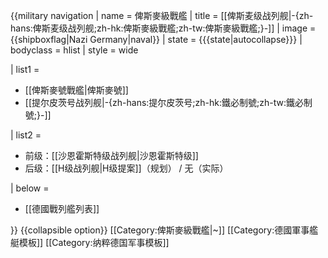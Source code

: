 {{military navigation
| name      = 俾斯麥級戰艦
| title     = [[俾斯麦级战列舰|-{zh-hans:俾斯麦级战列舰;zh-hk:俾斯麥級戰艦;zh-tw:俾斯麥級戰艦;}-]]
| image     = {{shipboxflag|Nazi Germany|naval}}
| state     = {{{state|autocollapse}}}
| bodyclass = hlist
| style     = wide

| list1 =
* [[俾斯麥號戰艦|俾斯麥號]]
* [[提尔皮茨号战列舰|-{zh-hans:提尔皮茨号;zh-hk:鐵必制號;zh-tw:鐵必制號;}-]]

| list2 =
* 前级：[[沙恩霍斯特级战列舰|沙恩霍斯特级]]
* 后级：[[H级战列舰|H级提案]]（规划） / 无（实际）

| below =
* [[德國戰列艦列表]]

}}<noinclude>
{{collapsible option}}
[[Category:俾斯麥級戰艦|~]]
[[Category:德國軍事艦艇模板]]
[[Category:纳粹德国军事模板]]
</noinclude>